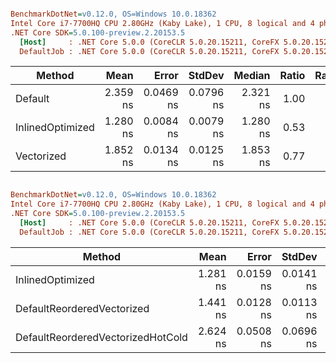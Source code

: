 ``` ini

BenchmarkDotNet=v0.12.0, OS=Windows 10.0.18362
Intel Core i7-7700HQ CPU 2.80GHz (Kaby Lake), 1 CPU, 8 logical and 4 physical cores
.NET Core SDK=5.0.100-preview.2.20153.5
  [Host]     : .NET Core 5.0.0 (CoreCLR 5.0.20.15211, CoreFX 5.0.20.15211), X64 RyuJIT
  DefaultJob : .NET Core 5.0.0 (CoreCLR 5.0.20.15211, CoreFX 5.0.20.15211), X64 RyuJIT


```
|           Method |     Mean |     Error |    StdDev |   Median | Ratio | RatioSD |
|----------------- |---------:|----------:|----------:|---------:|------:|--------:|
|          Default | 2.359 ns | 0.0469 ns | 0.0796 ns | 2.321 ns |  1.00 |    0.00 |
| InlinedOptimized | 1.280 ns | 0.0084 ns | 0.0079 ns | 1.280 ns |  0.53 |    0.02 |
|       Vectorized | 1.852 ns | 0.0134 ns | 0.0125 ns | 1.853 ns |  0.77 |    0.03 |


``` ini

BenchmarkDotNet=v0.12.0, OS=Windows 10.0.18362
Intel Core i7-7700HQ CPU 2.80GHz (Kaby Lake), 1 CPU, 8 logical and 4 physical cores
.NET Core SDK=5.0.100-preview.2.20153.5
  [Host]     : .NET Core 5.0.0 (CoreCLR 5.0.20.15211, CoreFX 5.0.20.15211), X64 RyuJIT
  DefaultJob : .NET Core 5.0.0 (CoreCLR 5.0.20.15211, CoreFX 5.0.20.15211), X64 RyuJIT


```
|                            Method |     Mean |     Error |    StdDev | Ratio | RatioSD |
|---------------------------------- |---------:|----------:|----------:|------:|--------:|
|                  InlinedOptimized | 1.281 ns | 0.0159 ns | 0.0141 ns |  1.00 |    0.00 |
|        DefaultReorderedVectorized | 1.441 ns | 0.0128 ns | 0.0113 ns |  1.12 |    0.02 |
| DefaultReorderedVectorizedHotCold | 2.624 ns | 0.0508 ns | 0.0696 ns |  2.05 |    0.07 |
